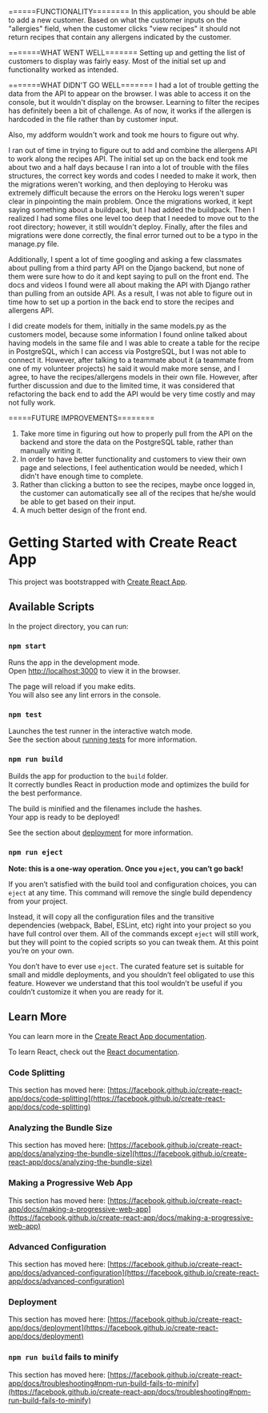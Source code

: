 ======FUNCTIONALITY========
In this application, you should be able to add a new customer.
Based on what the customer inputs on the "allergies" field, when the customer clicks "view recipes" it should not return recipes that contain any allergens indicated by the customer.

=======WHAT WENT WELL=======
Setting up and getting the list of customers to display was fairly easy. Most of the initial set up and functionality worked as intended.

=======WHAT DIDN'T GO WELL=======
I had a lot of trouble getting the data from the API to appear on the browser. I was able to access it on the console, but it wouldn't display on the browser.
Learning to filter the recipes has definitely been a bit of challenge. As of now, it works if the allergen is hardcoded in the file rather than by customer input.

Also, my addform wouldn't work and took me hours to figure out why. 

I ran out of time in trying to figure out to add and combine the allergens API to work along the recipes API. The initial set up on the back end took me about two and a half days because I ran into a lot of trouble with the files structures, the correct key words and codes I needed to make it work, then the migrations weren't working, and then deploying to Heroku was extremely difficult because the errors on the Heroku logs weren't super clear in pinpointing the main problem. Once the migrations worked, it kept saying something about a buildpack, but I had added the buildpack. Then I realized I had some files one level too deep that I needed to move out to the root directory; however, it still wouldn't deploy. Finally, after the files and migrations were done correctly, the final error turned out to be a typo in the manage.py file.

Additionally, I spent a lot of time googling and asking a few classmates about pulling from a third party API on the Django backend, but none of them were sure how to do it and kept saying to pull on the front end. The docs and videos I found were all about making the API with Django rather than pulling from an outside API. As a result, I was not able to figure out in time how to set up a portion in the back end to store the recipes and allergens API.

I did create models for them, initially in the same models.py as the customers model, because some information I found online talked about having models in the same file and I was able to create a table for the recipe in PostgreSQL, which I can access via PostgreSQL, but I was not able to connect it. However, after talking to a teammate about it (a teammate from one of my volunteer projects) he said it would make more sense, and I agree, to have the recipes/allergens models in their own file. However, after further discussion and due to the limited time, it was considered that refactoring the back end to add the API would be very time costly and may not fully work.

=====FUTURE IMPROVEMENTS========
1. Take more time in figuring out how to properly pull from the API on the backend and store the data on the PostgreSQL table, rather than manually writing it.
2. In order to have better functionality and customers to view their own page and selections, I feel authentication would be needed, which I didn't have enough time to complete.
3. Rather than clicking a button to see the recipes, maybe once logged in, the customer can automatically see all of the recipes that he/she would be able to get based on their input.
4. A much better design of the front end.




# Getting Started with Create React App

This project was bootstrapped with [Create React App](https://github.com/facebook/create-react-app).

## Available Scripts

In the project directory, you can run:

### `npm start`

Runs the app in the development mode.\
Open [http://localhost:3000](http://localhost:3000) to view it in the browser.

The page will reload if you make edits.\
You will also see any lint errors in the console.

### `npm test`

Launches the test runner in the interactive watch mode.\
See the section about [running tests](https://facebook.github.io/create-react-app/docs/running-tests) for more information.

### `npm run build`

Builds the app for production to the `build` folder.\
It correctly bundles React in production mode and optimizes the build for the best performance.

The build is minified and the filenames include the hashes.\
Your app is ready to be deployed!

See the section about [deployment](https://facebook.github.io/create-react-app/docs/deployment) for more information.

### `npm run eject`

**Note: this is a one-way operation. Once you `eject`, you can’t go back!**

If you aren’t satisfied with the build tool and configuration choices, you can `eject` at any time. This command will remove the single build dependency from your project.

Instead, it will copy all the configuration files and the transitive dependencies (webpack, Babel, ESLint, etc) right into your project so you have full control over them. All of the commands except `eject` will still work, but they will point to the copied scripts so you can tweak them. At this point you’re on your own.

You don’t have to ever use `eject`. The curated feature set is suitable for small and middle deployments, and you shouldn’t feel obligated to use this feature. However we understand that this tool wouldn’t be useful if you couldn’t customize it when you are ready for it.

## Learn More

You can learn more in the [Create React App documentation](https://facebook.github.io/create-react-app/docs/getting-started).

To learn React, check out the [React documentation](https://reactjs.org/).

### Code Splitting

This section has moved here: [https://facebook.github.io/create-react-app/docs/code-splitting](https://facebook.github.io/create-react-app/docs/code-splitting)

### Analyzing the Bundle Size

This section has moved here: [https://facebook.github.io/create-react-app/docs/analyzing-the-bundle-size](https://facebook.github.io/create-react-app/docs/analyzing-the-bundle-size)

### Making a Progressive Web App

This section has moved here: [https://facebook.github.io/create-react-app/docs/making-a-progressive-web-app](https://facebook.github.io/create-react-app/docs/making-a-progressive-web-app)

### Advanced Configuration

This section has moved here: [https://facebook.github.io/create-react-app/docs/advanced-configuration](https://facebook.github.io/create-react-app/docs/advanced-configuration)

### Deployment

This section has moved here: [https://facebook.github.io/create-react-app/docs/deployment](https://facebook.github.io/create-react-app/docs/deployment)

### `npm run build` fails to minify

This section has moved here: [https://facebook.github.io/create-react-app/docs/troubleshooting#npm-run-build-fails-to-minify](https://facebook.github.io/create-react-app/docs/troubleshooting#npm-run-build-fails-to-minify)
